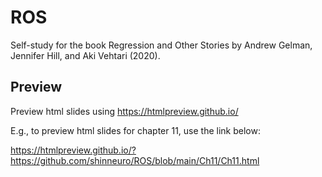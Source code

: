 # ROS

Self-study for the book Regression and Other Stories by Andrew Gelman, Jennifer Hill, and Aki Vehtari (2020).

## Preview

Preview html slides using https://htmlpreview.github.io/

E.g., to preview html slides for chapter 11, use the link below:

https://htmlpreview.github.io/?https://github.com/shinneuro/ROS/blob/main/Ch11/Ch11.html
